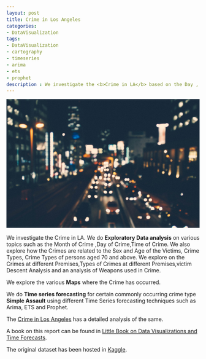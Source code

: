 ```yaml
---
layout: post
title: Crime in Los Angeles
categories: 
- DataVisualization
tags:
- DataVisualization
- cartography
- timeseries
- arima
- ets
- prophet
description : We investigate the <b>Crime in LA</b> based on the Day , Month ,Time of Crime, Age , Location, Type ,Weapons used.... 
---
```


<div class="img_row">
	<img class="col three" src="/img/LACrime/LACrime.jpg">
</div>


We investigate the Crime in LA. We do **Exploratory Data analysis** on various topics such as the Month of Crime ,Day of Crime,Time of Crime. We also explore how the Crimes are related to the Sex and Age of the Victims, Crime Types, Crime Types of persons aged 70 and above. We explore on the Crimes at different Premises,Types of Crimes at different Premises,victim Descent Analysis and an analysis of Weapons used in Crime.            

We explore the various **Maps** where the Crime has occurred.                 

We do **Time series forecasting** for certain commonly occurring crime type **Simple Assault** using different Time Series forecasting techniques such as Arima, ETS and Prophet.            


The  <a href="https://www.kaggle.com/ambarish/eda-lacrimes-maps-timeseriesforecasts-xgboost">Crime in Los Angeles</a> has a detailed analysis of the same.                  
      

A book on this report can be found in [Little Book on Data Visualizations and Time Forecasts](https://ambarishg.github.io/books/LittleBookDataViz/).             


The original dataset has been hosted in [Kaggle](https://www.kaggle.com/cityofLA/crime-in-los-angeles).      

